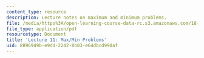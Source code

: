 ```yaml
---
content_type: resource
description: Lecture notes on maximum and minimum problems.
file: /media/https%3A/open-learning-course-data-rc.s3.amazonaws.com/18-01-single-variable-calculus-fall-2006/8896949be9dd22428b03e64dbcd990af_lec11.pdf
file_type: application/pdf
resourcetype: Document
title: 'Lecture 11: Max/Min Problems'
uid: 8896949b-e9dd-2242-8b03-e64dbcd990af
---
```

